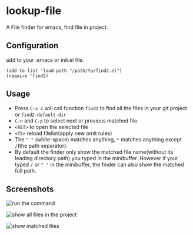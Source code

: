 # lookup-file
A File finder for emacs, find file in project.

## Configuration
add to your .emacs or init.el file.

    (add-to-list 'load-path "/path/to/find2.el")
    (require 'find2)

## Usage

* Press `C-x c` will call function `find2` to find all the files in your git project or `find2-default-dir`
* `C-n` and `C-p` to select next or previous matched file.
* `<RET>` to open the selected file
* `<f5>` reload filelist(apply new omit rules)
* The `" "` (white-space) matches anything, `*` matches anything except `/`(the path separator).
* By default the finder only show the matched file name(without its leading directory path) you typed in the minibuffer. However if your typed `/` or `" "` in the minibuffer, the finder can also show the matched full path.

## Screenshots

![run the command](https://raw.github.com/yangg/find2.el/master/screenshots/run-the-command.jpg)

![show all files in the project](https://raw.github.com/yangg/find2.el/master/screenshots/show-all-files-in-the-project.jpg)

![show matched files](https://raw.github.com/yangg/find2.el/master/screenshots/show-matched-files.jpg)
